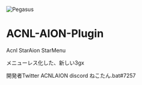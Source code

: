 ![Pegasus](https://user-images.githubusercontent.com/77876989/127790580-d14797ff-ec8b-4f15-84d2-48cb1ff6ffec.png)



# ACNL-AION-Plugin
Acnl StarAion StarMenu

メニューレス化した、新しい3gx

開発者Twitter ACNLAION
discord ねこたん.bat#7257
